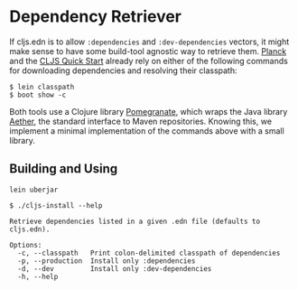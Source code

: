 # Dependency Retriever

If cljs.edn is to allow `:dependencies` and `:dev-dependencies` vectors, it
might make sense to have some build-tool agnostic way to retrieve them.
[Planck] and the [CLJS Quick Start] already rely on either of the following
commands for downloading dependencies and resolving their classpath:

```
$ lein classpath
$ boot show -c
```

Both tools use a Clojure library [Pomegranate], which wraps the Java library
[Aether], the standard interface to Maven repositories.  Knowing this, we
implement a minimal implementation of the commands above with a small library.

[Planck]:http://planck-repl.org/dependencies.html
[CLJS Quick Start]:https://github.com/clojure/clojurescript/wiki/Quick-Start#dependencies
[Pomegranate]:https://github.com/cemerick/pomegranate/
[Aether]:http://www.eclipse.org/aether/

## Building and Using

```
lein uberjar
```

```
$ ./cljs-install --help

Retrieve dependencies listed in a given .edn file (defaults to cljs.edn).

Options:
  -c, --classpath   Print colon-delimited classpath of dependencies
  -p, --production  Install only :dependencies
  -d, --dev         Install only :dev-dependencies
  -h, --help
```
